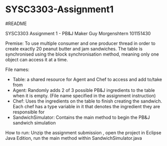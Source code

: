 # SYSC3303-Assignment1
#README

SYSC3303 Assignment 1 - PB&J Maker
Guy Morgenshtern 101151430

Premise:
To use multiple consumer and one producer thread in order to create exactly 20 peanut butter and jam sandwiches. The table is synchronised using the block synchronisation method, meaning only one object can access it at a time.

File names:
- Table: a shared resource for Agent and Chef to access and add to/take from
- Agent: Randomly adds 2 of 3 possible PB&J ingredients to the table when it is empty. (File name specified in the assignment instruction)
- Chef: Uses the ingredients on the table to finish creating the sandwich. Each chef has a type variable in it that denotes the ingredient they are responsible for
- SandwichSimulator: Contains the main method to begin the PB&J sandwich simulation

How to run:
Unzip the assignment submission , open the project in Eclipse Java Edition, run the main method within SandwichSimulator.java
